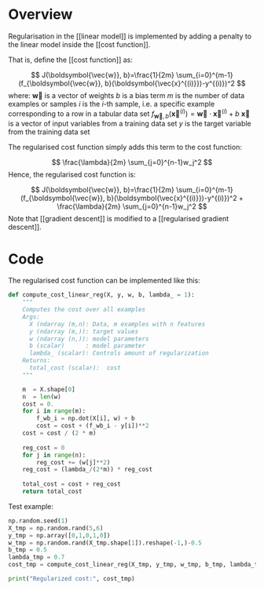 # Overview
Regularisation in the [[linear model]] is implemented by adding a penalty to the linear model inside the [[cost function]].

That is, define the [[cost function]] as:

$$ J(\boldsymbol{\vec{w}}, b)=\frac{1}{2m} \sum_{i=0}^{m-1} (f_{\boldsymbol{\vec{w}}, b}(\boldsymbol{\vec{x}^{(i)}})-y^{(i)})^2 $$
where:
$\boldsymbol{\vec{w}}$ is a vector of weights
$b$ is a bias term
$m$ is the number of data examples or samples
$i$ is the $i$-th sample, i.e. a specific example corresponding to a row in a tabular data set
$f_{\boldsymbol{\vec{w}}, b}(\boldsymbol{\vec{x}}^{(i)})=\boldsymbol{\vec{w}} \cdot \boldsymbol{\vec{x}}^{(i)} + b$
$\boldsymbol{\vec{x}}$ is a vector of input variables from a training data set
$y$ is the target variable from the training data set

The regularised cost function simply adds this term to the cost function:

$$ \frac{\lambda}{2m} \sum_{j=0}^{n-1}w_j^2 $$
Hence, the regularised cost function is:

$$ J(\boldsymbol{\vec{w}}, b)=\frac{1}{2m} \sum_{i=0}^{m-1} (f_{\boldsymbol{\vec{w}}, b}(\boldsymbol{\vec{x}^{(i)}})-y^{(i)})^2 + \frac{\lambda}{2m} \sum_{j=0}^{n-1}w_j^2 $$
Note that [[gradient descent]] is modified to a [[regularised gradient descent]].

# Code
The regularised cost function can be implemented like this:

```python
def compute_cost_linear_reg(X, y, w, b, lambda_ = 1):
    """
    Computes the cost over all examples
    Args:
      X (ndarray (m,n): Data, m examples with n features
      y (ndarray (m,)): target values
      w (ndarray (n,)): model parameters  
      b (scalar)      : model parameter
      lambda_ (scalar): Controls amount of regularization
    Returns:
      total_cost (scalar):  cost 
    """

    m  = X.shape[0]
    n  = len(w)
    cost = 0.
    for i in range(m):
        f_wb_i = np.dot(X[i], w) + b                                   #(n,)(n,)=scalar, see np.dot
        cost = cost + (f_wb_i - y[i])**2                               #scalar             
    cost = cost / (2 * m)                                              #scalar  
 
    reg_cost = 0
    for j in range(n):
        reg_cost += (w[j]**2)                                          #scalar
    reg_cost = (lambda_/(2*m)) * reg_cost                              #scalar
    
    total_cost = cost + reg_cost                                       #scalar
    return total_cost                                                  #scalar
```

Test example:

```python
np.random.seed(1)
X_tmp = np.random.rand(5,6)
y_tmp = np.array([0,1,0,1,0])
w_tmp = np.random.rand(X_tmp.shape[1]).reshape(-1,)-0.5
b_tmp = 0.5
lambda_tmp = 0.7
cost_tmp = compute_cost_linear_reg(X_tmp, y_tmp, w_tmp, b_tmp, lambda_tmp)

print("Regularized cost:", cost_tmp)
```


